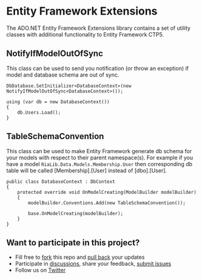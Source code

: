 ﻿Entity Framework Extensions
===========================

The ADO.NET Entity Framework Extensions library contains a set of utility classes with additional functionality to Entity Framework CTP5.

NotifyIfModelOutOfSync
----------------------

This class can be used to send you notification (or throw an exception) if model and database schema are out of sync.

	DbDatabase.SetInitializer<DatabaseContext>(new NotifyIfModelOutOfSync<DatabaseContext>());

	using (var db = new DatabaseContext())
	{
		db.Users.Load();
	}

TableSchemaConvention
---------------------

This class can be used to make Entity Framework generate db schema for your models with respect to their parent namespace(s). For example if you have a model `RiaLib.Data.Models.Membership.User` then corresponding db table will be called [Membership].[User] instead of [dbo].[User].

    public class DatabaseContext : DbContext
    {
        protected override void OnModelCreating(ModelBuilder modelBuilder)
        {
            modelBuilder.Conventions.Add(new TableSchemaConvention());
			
			base.OnModelCreating(modelBuilder);
        }
    }

Want to participate in this project?
------------------------------------

 * Fill free to [fork](https://github.com/rialib/efextensions/fork) this repo and [pull back](https://github.com/rialib/efextensions/pull/new/master) your updates
 * Participate in [discussions](https://groups.google.com/forum/#!forum/rialib), share your feedback, [submit issues](https://github.com/rialib/efextensions/issues)
 * Follow us on [Twitter](http://twitter.com/rialib)
